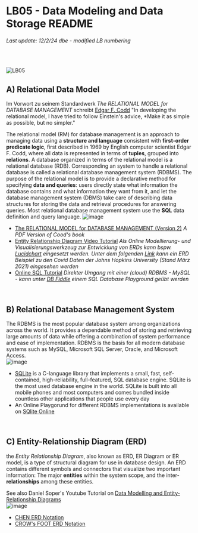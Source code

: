 # LB05 - Data Modeling and Data Storage README
###### Last update: 12/2/24 dbe - modified LB numbering
</br>

![LB05](https://github.com/sawubona-gmbh/BINA-FS22-WORK/blob/main/zImages/MSc-WI_BINA_LB3_Data%20Modeling.png)

## A) Relational Data Model

Im Vorwort zu seinem Standardwerk *The RELATIONAL MODEL for DATABASE MANAGEMENT* schreibt [Edgar F. Codd](https://de.wikipedia.org/wiki/Edgar_F._Codd) "In developing the relational model, I have tried to follow Einstein's advice, *Make it as simple as possible, but no simpler." 

The relational model (RM) for database management is an approach to managing data using a **structure and language** consistent with **first-order predicate logic**, first described in 1969 by English computer scientist Edgar F. Codd, where all data is represented in terms of **tuples**, grouped into **relations**. 
A database organized in terms of the relational model is a relational database (RDB). Corresponding an system to handle a relational database is called a relational database management system (RDBMS). 
The purpose of the relational model is to provide a declarative method for specifying **data and queries**: users directly state what information the database contains and what information they want from it, and let the database management system (DBMS) take care of describing data structures for storing the data and retrieval procedures for answering queries. Most relational database management system use the **SQL** data definition and query language.
![image](https://user-images.githubusercontent.com/52699611/156620407-374d817b-97d9-4b91-8322-fe6c87deb3f1.png)


* [The RELATIONAL MODEL for DATABASE MANAGEMENT (Version 2)](https://github.com/sawubona-gmbh/BINA-FS22-WORK/blob/main/LB03-DataModelingDataStorage/BOOK_Codd_The%20Relational%20Model%20Version%202_EXTRACT.pdf)
*A PDF Version of Cood's book*  
* [Entity Relationship Diagram Video Tutorial](https://www.youtube.com/watch?v=QpdhBUYk7Kk)
*Als Online Modellierung- und Visualisierungswerkzeug zur Entwicklung von ERDs kann bspw. [Lucidchart](https://www.lucidchart.com) eingesetzt werden. Unter dem folgenden [Link](https://lucid.app/lucidchart/invitations/accept/inv_0ca57e41-03ce-4b3f-9b73-2f9f29987555) kann ein ERD Beispiel zu den Covid Daten der Johns Hopkins University (Stand März 2021) eingesehen werden*     
* [Online SQL Tutorial](https://www.w3schools.com/sql/default.asp)
*Direkter Umgang mit einer (cloud) RDBMS - MySQL - kann unter [DB Fiddle](https://www.db-fiddle.com/) einem SQL Database Playground geübt werden*       
</br>

## B) Relational Database Management System   

The RDBMS is the most popular database system among organizations across the world. It provides a dependable method of storing and retrieving large amounts of data while offering a combination of system performance and ease of implementation. RDBMS is the basis for all modern database systems such as MySQL, Microsoft SQL Server, Oracle, and Microsoft Access.  
![image](https://user-images.githubusercontent.com/52699611/156620200-83b0c50d-34a4-4d0f-b193-f2fd2c6a38cb.png)

* [SQLite](https://sqlite.org/index.html) is a C-language library that implements a small, fast, self-contained, high-reliability, full-featured, SQL database engine. SQLite is the most used database engine in the world. SQLite is built into all mobile phones and most computers and comes bundled inside countless other applications that people use every day  
* An Online Playgorund for different RDBMS implementations is available on [SQlite Online](https://sqliteonline.com/)  

</br>  

## C) Entity-Relationship Diagram (ERD)   

the *Entity Relationship Diagram*, also known as ERD, ER Diagram or ER model, is a type of structural diagram for use in database design. An ERD contains different symbols and connectors that visualize two important information: The major **entities** within the system scope, and the inter-**relationships** among these entities.

See also Daniel Soper's Youtube Tutorial on [Data Modelling and Entity-Relationship Diagrams](https://youtu.be/IfaqkiHpIjo)  
![image](https://user-images.githubusercontent.com/52699611/157514116-340fde84-d54c-44c5-9bd0-ed81e4bf751d.png)

* [CHEN ERD Notation](https://www.vertabelo.com/blog/chen-erd-notation/) 
* [CROW's FOOT ERD Notation](https://www.vertabelo.com/blog/crow-s-foot-notation/)   




